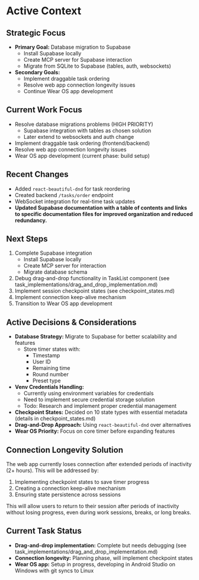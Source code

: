 # Active Context

## Strategic Focus

-   **Primary Goal:** Database migration to Supabase
    -   Install Supabase locally
    -   Create MCP server for Supabase interaction
    -   Migrate from SQLite to Supabase (tables, auth, websockets)
-   **Secondary Goals:**
    -   Implement draggable task ordering
    -   Resolve web app connection longevity issues
    -   Continue Wear OS app development

## Current Work Focus

-   Resolve database migrations problems (HIGH PRIORITY)
    -   Supabase integration with tables as chosen solution
    -   Later extend to websockets and auth change
-   Implement draggable task ordering (frontend/backend)
-   Resolve web app connection longevity issues
-   Wear OS app development (current phase: build setup)

## Recent Changes

-   Added `react-beautiful-dnd` for task reordering
-   Created backend `/tasks/order` endpoint
-   WebSocket integration for real-time task updates
-   **Updated Supabase documentation with a table of contents and links to specific documentation files for improved organization and reduced redundancy.**

## Next Steps

1.  Complete Supabase integration
    -   Install Supabase locally
    -   Create MCP server for interaction
    -   Migrate database schema
2.  Debug drag-and-drop functionality in TaskList component (see task_implementations/drag_and_drop_implementation.md)
3.  Implement session checkpoint states (see checkpoint_states.md)
4.  Implement connection keep-alive mechanism
5.  Transition to Wear OS app development

## Active Decisions & Considerations

-   **Database Strategy:** Migrate to Supabase for better scalability and features
    -   Store timer states with:
        -   Timestamp
        -   User ID
        -   Remaining time
        -   Round number
        -   Preset type
-   **Venv Credentials Handling:**
    -   Currently using environment variables for credentials
    -   Need to implement secure credential storage solution
    -   Todo: Research and implement proper credential management
-   **Checkpoint States:** Decided on 10 state types with essential metadata (details in checkpoint_states.md)
-   **Drag-and-Drop Approach:** Using `react-beautiful-dnd` over alternatives
-   **Wear OS Priority:** Focus on core timer before expanding features

## Connection Longevity Solution

The web app currently loses connection after extended periods of inactivity (2+ hours). This will be addressed by:

1.  Implementing checkpoint states to save timer progress
2.  Creating a connection keep-alive mechanism
3.  Ensuring state persistence across sessions

This will allow users to return to their session after periods of inactivity without losing progress, even during work sessions, breaks, or long breaks.

## Current Task Status

-   **Drag-and-drop implementation:** Complete but needs debugging (see task_implementations/drag_and_drop_implementation.md)
-   **Connection longevity:** Planning phase, will implement checkpoint states
-   **Wear OS app:** Setup in progress, developing in Android Studio on Windows with git syncs to Linux
